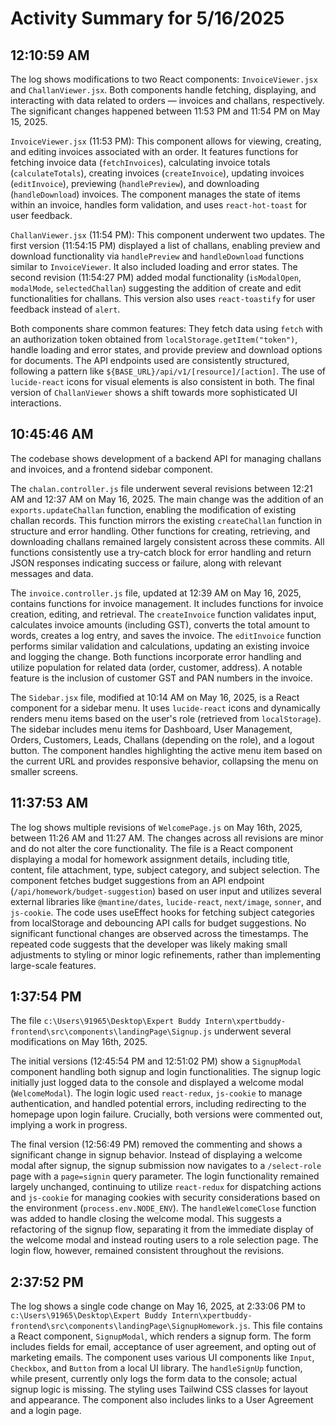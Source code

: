 # Activity Summary for 5/16/2025

## 12:10:59 AM
The log shows modifications to two React components: `InvoiceViewer.jsx` and `ChallanViewer.jsx`.  Both components handle fetching, displaying, and interacting with data related to orders — invoices and challans, respectively.  The significant changes happened between 11:53 PM and 11:54 PM on May 15, 2025.

`InvoiceViewer.jsx` (11:53 PM): This component allows for viewing, creating, and editing invoices associated with an order. It features functions for fetching invoice data (`fetchInvoices`), calculating invoice totals (`calculateTotals`), creating invoices (`createInvoice`), updating invoices (`editInvoice`), previewing (`handlePreview`), and downloading (`handleDownload`) invoices.  The component manages the state of items within an invoice, handles form validation, and uses `react-hot-toast` for user feedback.

`ChallanViewer.jsx` (11:54 PM): This component underwent two updates. The first version (11:54:15 PM) displayed a list of challans, enabling preview and download functionality via `handlePreview` and `handleDownload` functions similar to `InvoiceViewer`. It also included loading and error states. The second revision (11:54:27 PM) added modal functionality (`isModalOpen`, `modalMode`, `selectedChallan`) suggesting the addition of create and edit functionalities for challans.  This version also uses `react-toastify` for user feedback instead of `alert`.

Both components share common features:  They fetch data using `fetch` with an authorization token obtained from `localStorage.getItem("token")`,  handle loading and error states, and provide preview and download options for documents.  The API endpoints used are consistently structured, following a pattern like `${BASE_URL}/api/v1/[resource]/[action]`.  The use of `lucide-react` icons for visual elements is also consistent in both. The final version of `ChallanViewer` shows a shift towards more sophisticated UI interactions.


## 10:45:46 AM
The codebase shows development of a backend API for managing challans and invoices, and a frontend sidebar component.

The `chalan.controller.js` file underwent several revisions between 12:21 AM and 12:37 AM on May 16, 2025.  The main change was the addition of an `exports.updateChallan` function, enabling the modification of existing challan records. This function mirrors the existing `createChallan` function in structure and error handling.  Other functions for creating, retrieving, and downloading challans remained largely consistent across these commits.  All functions consistently use a try-catch block for error handling and return JSON responses indicating success or failure, along with relevant messages and data.

The `invoice.controller.js` file, updated at 12:39 AM on May 16, 2025, contains functions for invoice management.  It includes functions for invoice creation, editing, and retrieval.  The `createInvoice` function validates input, calculates invoice amounts (including GST), converts the total amount to words, creates a log entry, and saves the invoice. The `editInvoice` function performs similar validation and calculations, updating an existing invoice and logging the change.  Both functions incorporate error handling and utilize population for related data (order, customer, address).  A notable feature is the inclusion of  customer GST and PAN numbers in the invoice.

The `Sidebar.jsx` file, modified at 10:14 AM on May 16, 2025, is a React component for a sidebar menu. It uses `lucide-react` icons and dynamically renders menu items based on the user's role (retrieved from `localStorage`).  The sidebar includes menu items for Dashboard, User Management, Orders, Customers, Leads, Challans (depending on the role), and a logout button.  The component handles highlighting the active menu item based on the current URL and provides responsive behavior, collapsing the menu on smaller screens.


## 11:37:53 AM
The log shows multiple revisions of `WelcomePage.js` on May 16th, 2025, between 11:26 AM and 11:27 AM.  The changes across all revisions are minor and do not alter the core functionality. The file is a React component displaying a modal for homework assignment details, including title, content, file attachment, type, subject category, and subject selection.  The component fetches budget suggestions from an API endpoint (`/api/homework/budget-suggestion`) based on user input and utilizes several external libraries like `@mantine/dates`, `lucide-react`, `next/image`, `sonner`, and `js-cookie`.  The code uses useEffect hooks for fetching subject categories from localStorage and debouncing API calls for budget suggestions. No significant functional changes are observed across the timestamps.  The repeated code suggests that the developer was likely making small adjustments to styling or minor logic refinements, rather than implementing large-scale features.


## 1:37:54 PM
The file `c:\Users\91965\Desktop\Expert Buddy Intern\xpertbuddy-frontend\src\components\landingPage\Signup.js` underwent several modifications on May 16th, 2025.

The initial versions (12:45:54 PM and 12:51:02 PM) show a `SignupModal` component handling both signup and login functionalities.  The signup logic initially just logged data to the console and displayed a welcome modal (`WelcomeModal`).  The login logic used `react-redux`, `js-cookie` to manage authentication, and handled potential errors, including redirecting to the homepage upon login failure.  Crucially, both versions were commented out, implying a work in progress.

The final version (12:56:49 PM) removed the commenting and shows a significant change in signup behavior. Instead of displaying a welcome modal after signup,  the signup submission now navigates to a `/select-role` page with a `page=signin` query parameter. The login functionality remained largely unchanged, continuing to utilize `react-redux` for dispatching actions and `js-cookie` for managing cookies with security considerations based on the environment (`process.env.NODE_ENV`). The `handleWelcomeClose` function was added to handle closing the welcome modal.  This suggests a refactoring of the signup flow, separating it from the immediate display of the welcome modal and instead routing users to a role selection page.  The login flow, however, remained consistent throughout the revisions.


## 2:37:52 PM
The log shows a single code change on May 16, 2025, at 2:33:06 PM to `c:\Users\91965\Desktop\Expert Buddy Intern\xpertbuddy-frontend\src\components\landingPage\SignupHomework.js`.  This file contains a React component, `SignupModal`, which renders a signup form. The form includes fields for email, acceptance of user agreement, and opting out of marketing emails.  The component uses various UI components like `Input`, `Checkbox`, and `Button` from a local UI library. The `handleSignUp` function, while present, currently only logs the form data to the console; actual signup logic is missing.  The styling uses Tailwind CSS classes for layout and appearance.  The component also includes links to a User Agreement and a login page.
